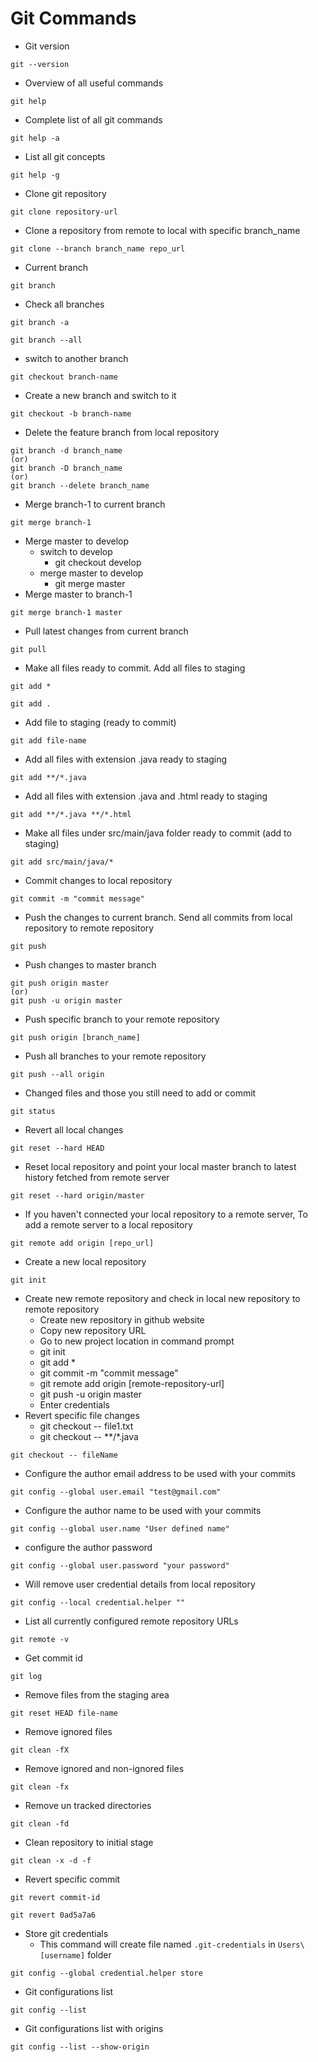 # Git Commands

* Git version
```
git --version
```

* Overview of all useful commands
```
git help
```

* Complete list of all git commands
```
git help -a
```

* List all git concepts
```
git help -g
```

* Clone git repository
```
git clone repository-url
```

* Clone a repository from remote to local with specific branch_name
```
git clone --branch branch_name repo_url
```

* Current branch
```
git branch
```

* Check all branches
```
git branch -a

git branch --all
```

* switch to another branch
```
git checkout branch-name
```

* Create a new branch and switch to it
```
git checkout -b branch-name
```

* Delete the feature branch from local repository
```
git branch -d branch_name
(or)
git branch -D branch_name
(or)
git branch --delete branch_name
```

* Merge branch-1 to current branch
```
git merge branch-1
```
* Merge master to develop
	* switch to develop
		* git checkout develop
	* merge master to develop
		* git merge master
* Merge master to branch-1
```
git merge branch-1 master
```
* Pull latest changes from current branch
```
git pull
```

* Make all files ready to commit. Add all files to staging
```
git add *

git add .
```

* Add file to staging (ready to commit)
```
git add file-name
```

* Add all files with extension .java ready to staging
```
git add **/*.java
```

* Add all files with extension .java and .html ready to staging
```
git add **/*.java **/*.html
```
* Make all files under src/main/java folder ready to commit (add to staging)
```
git add src/main/java/*
```
* Commit changes to local repository
```
git commit -m "commit message"
```
* Push the changes to current branch. Send all commits from local repository to remote repository
```
git push
```
* Push changes to master branch
```
git push origin master
(or)
git push -u origin master
```
* Push specific branch to your remote repository
```
git push origin [branch_name]
```
* Push all branches to your remote repository
```
git push --all origin
```
* Changed files and those you still need to add or commit
```
git status
```
* Revert all local changes
```
git reset --hard HEAD
```
* Reset local repository and point your local master branch to latest history fetched from remote server
```
git reset --hard origin/master
```
* If you haven't connected your local repository to a remote server, To add a remote server to a local repository
```
git remote add origin [repo_url]
```
* Create a new local repository
```
git init
```
* Create new remote repository and check in local new repository to remote repository
	* Create new repository in github website
	* Copy new repository URL
	* Go to new project location in command prompt
	* git init
	* git add *
	* git commit -m "commit message"
	* git remote add origin [remote-repository-url]
	* git push -u origin master
	* Enter credentials
* Revert specific file changes
	* git checkout -- file1.txt
	* git checkout -- **/*.java
```
git checkout -- fileName
```
* Configure the author email address to be used with your commits
```
git config --global user.email "test@gmail.com"
```
* Configure the author name to be used with your commits
```
git config --global user.name "User defined name"
```
* configure the author password
```
git config --global user.password "your password"
```
* Will remove user credential details from local repository
```
git config --local credential.helper ""
```
* List all currently configured remote repository URLs
```
git remote -v
```
* Get commit id
```
git log
```
* Remove files from the staging area
```
git reset HEAD file-name
```
* Remove ignored files
```
git clean -fX
```
* Remove ignored and non-ignored files
```
git clean -fx
```
* Remove un tracked directories
```
git clean -fd
```
* Clean repository to initial stage
```
git clean -x -d -f
```
* Revert specific commit
```
git revert commit-id

git revert 0ad5a7a6
```
* Store git credentials
	* This command will create file named `.git-credentials` in `Users\[username]` folder
```
git config --global credential.helper store
```
* Git configurations list
```
git config --list
```
* Git configurations list with origins
```
git config --list --show-origin
```
